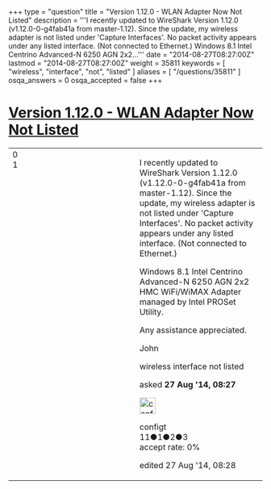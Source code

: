 +++
type = "question"
title = "Version 1.12.0 - WLAN Adapter Now Not Listed"
description = '''I recently updated to WireShark Version 1.12.0 (v1.12.0-0-g4fab41a from master-1.12). Since the update, my wireless adapter is not listed under &#x27;Capture Interfaces&#x27;. No packet activity appears under any listed interface. (Not connected to Ethernet.) Windows 8.1 Intel Centrino Advanced-N 6250 AGN 2x2...'''
date = "2014-08-27T08:27:00Z"
lastmod = "2014-08-27T08:27:00Z"
weight = 35811
keywords = [ "wireless", "interface", "not", "listed" ]
aliases = [ "/questions/35811" ]
osqa_answers = 0
osqa_accepted = false
+++

<div class="headNormal">

# [Version 1.12.0 - WLAN Adapter Now Not Listed](/questions/35811/version-1120-wlan-adapter-now-not-listed)

</div>

<div id="main-body">

<div id="askform">

<table id="question-table" style="width:100%;"><colgroup><col style="width: 50%" /><col style="width: 50%" /></colgroup><tbody><tr class="odd"><td style="width: 30px; vertical-align: top"><div class="vote-buttons"><div id="post-35811-score" class="post-score" title="current number of votes">0</div><div id="favorite-count" class="favorite-count">1</div></div></td><td><div id="item-right"><div class="question-body"><p>I recently updated to WireShark Version 1.12.0 (v1.12.0-0-g4fab41a from master-1.12). Since the update, my wireless adapter is not listed under 'Capture Interfaces'. No packet activity appears under any listed interface. (Not connected to Ethernet.)</p><p>Windows 8.1 Intel Centrino Advanced-N 6250 AGN 2x2 HMC WiFi/WiMAX Adapter managed by Intel PROSet Utility.</p><p>Any assistance appreciated.</p><p>John</p></div><div id="question-tags" class="tags-container tags">wireless interface not listed</div><div id="question-controls" class="post-controls"></div><div class="post-update-info-container"><div class="post-update-info post-update-info-user"><p>asked <strong>27 Aug '14, 08:27</strong></p><img src="https://secure.gravatar.com/avatar/5823aea4be67e8b366a41b9bd6354c49?s=32&amp;d=identicon&amp;r=g" class="gravatar" width="32" height="32" alt="configt&#39;s gravatar image" /><p>configt<br />
<span class="score" title="11 reputation points">11</span><span title="1 badges"><span class="badge1">●</span><span class="badgecount">1</span></span><span title="2 badges"><span class="silver">●</span><span class="badgecount">2</span></span><span title="3 badges"><span class="bronze">●</span><span class="badgecount">3</span></span><br />
<span class="accept_rate" title="Rate of the user&#39;s accepted answers">accept rate:</span> <span title="configt has no accepted answers">0%</span></p></div><div class="post-update-info post-update-info-edited"><p>edited 27 Aug '14, 08:28</p></div></div><div id="comments-container-35811" class="comments-container"></div><div id="comment-tools-35811" class="comment-tools"></div><div class="clear"></div><div id="comment-35811-form-container" class="comment-form-container"></div><div class="clear"></div></div></td></tr></tbody></table>

</div>

</div>

